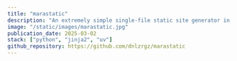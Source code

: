 ```yaml
---
title: "marastatic"
description: "An extremely simple single-file static site generator in less than 300 lines of code."
image: "/static/images/marastatic.jpg"
publication_date: 2025-03-02
stack: ["python", "jinja2", "uv"]
github_repository: https://github.com/dnlzrgz/marastatic
---
```

